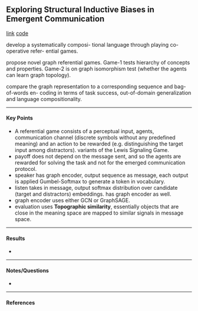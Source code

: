 ## Exploring Structural Inductive Biases in Emergent Communication

[link](https://arxiv.org/pdf/2002.01335.pdf)
[code]()

<!-- ***************************************************** -->
develop a systematically composi- tional language through playing co-operative refer- ential games.

propose novel graph referential games. Game-1 tests hierarchy of concepts and properties. Game-2 is on graph isomorphism test (whether the agents can learn graph topology).

compare the graph representation to a corresponding sequence and bag-of-words en- coding in terms of task success, out-of-domain generalization and language compositionality. 

<!-- ***************************************************** -->
---
#### Key Points

- A referential game consists of a perceptual input, agents, communication channel (discrete symbols without any predefined meaning) and an action to be rewarded (e.g. distinguishing the target input among distractors). variants of the Lewis Signaling Game.
- payoff does not depend on the message sent, and so the agents are rewarded for solving the task and not for the emerged communication protocol.
- speaker has graph encoder, output sequence as message, each output is applied Gumbel-Softmax to generate a token in vocabulary. 
- listen takes in message, output softmax distribution over candidate (target and distractors) embeddings. has graph encoder as well.
- graph encoder uses either GCN or GraphSAGE.
- evaluation uses **Topographic similarity**, essentially objects that are close in the meaning space are mapped to similar signals in message space.

<!-- ***************************************************** -->
---
#### Results

- 

<!-- ***************************************************** -->
---
#### Notes/Questions

- 

<!-- ***************************************************** -->
---
#### References



